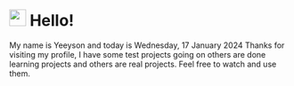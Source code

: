 <h1>
    <img src="https://emojis.slackmojis.com/emojis/images/1643510097/45343/hi.gif?1643510097" width="30"/> 
    Hello!
 </h1>
 <p>
    My name is Yeeyson and today is Wednesday, 17 January 2024
    Thanks for visiting my profile, I have some test projects going on others are done learning projects and others are real projects.
    Feel free to watch and use them.
 </p>